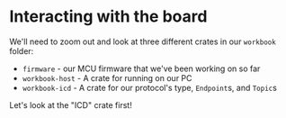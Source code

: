# Interacting with the board

We'll need to zoom out and look at three different crates in our `workbook` folder:

* `firmware` - our MCU firmware that we've been working on so far
* `workbook-host` - A crate for running on our PC
* `workbook-icd` - A crate for our protocol's type, `Endpoint`s, and `Topic`s

Let's look at the "ICD" crate first!
